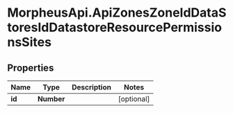 # MorpheusApi.ApiZonesZoneIdDataStoresIdDatastoreResourcePermissionsSites

## Properties

Name | Type | Description | Notes
------------ | ------------- | ------------- | -------------
**id** | **Number** |  | [optional] 


